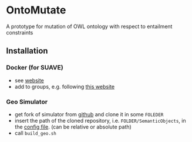# OntoMutate

A prototype for mutation of OWL ontology with respect to entailment constraints


## Installation
### Docker (for SUAVE)
 - see [website](https://docs.docker.com/engine/install/ubuntu/)
 - add to groups, e.g. following [this website](https://docs.docker.com/engine/install/linux-postinstall/)

### Geo Simulator
- get fork of simulator from [github](https://github.com/tobiaswjohn/SemanticObjects/tree/geosim) and clone it in some `FOLEDER`
- insert the path of the cloned repository, i.e. `FOLDER/SemanticObjects`,  in the [config file](sut/geo/config.txt). (can be relative or absolute path)
- call `build_geo.sh`
